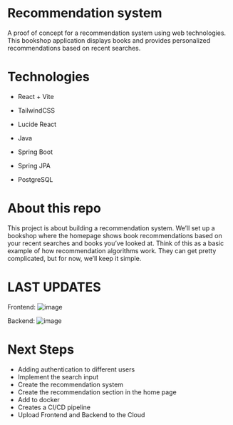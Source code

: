 # Recommendation system
A proof of concept for a recommendation system using web technologies. This bookshop application displays books and provides personalized recommendations based on recent searches.

# Technologies
 - React + Vite
 - TailwindCSS
 - Lucide React

 - Java
 - Spring Boot
 - Spring JPA
 - PostgreSQL

# About this repo
This project is about building a recommendation system. We’ll set up a bookshop where the homepage shows book recommendations based on your recent searches and books you’ve looked at.
Think of this as a basic example of how recommendation algorithms work. They can get pretty complicated, but for now, we’ll keep it simple.

# LAST UPDATES
Frontend:
![image](https://github.com/user-attachments/assets/a282cb3c-d964-4cc6-b583-76bf8c19257b)

Backend:
![image](https://github.com/user-attachments/assets/c5423b32-5ff7-4f0e-8c11-fa4b8c3f95ce)


# Next Steps
- Adding authentication to different users
- Implement the search input
- Create the recommendation system
- Create the recommendation section in the home page
- Add to docker
- Creates a CI/CD pipeline
- Upload Frontend and Backend to the Cloud 
